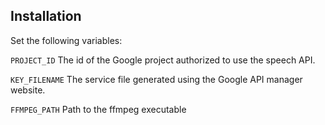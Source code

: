 ## Installation

Set the following variables:

``
PROJECT_ID
``
The id of the Google project authorized to use the speech API.

``
KEY_FILENAME
``
The service file generated using the Google API manager website.

``
FFMPEG_PATH
``
Path to the ffmpeg executable
